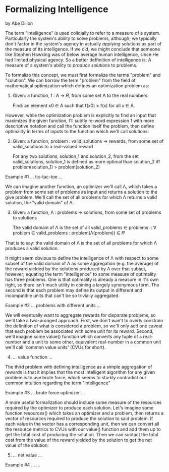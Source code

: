 # Formalizing Intelligence
by Abe Dillon

The term "intelligence" is used collqially to refer to a measure of a system. Particularly the system's ability to solve problems, although; we typically don't factor in the system's agency in actually *applying* solutions as part of the measure of its intelligence. If we did, we might conclude that someone like Stephen Hawking was of below average human intelligence, since He had limited physical agency. So a better deffinition of intelligence is: A measure of a system's ability to *produce solutions* to problems.

To formalize this concept, we must first formalize the terms "problem" and "solution". We can borrow the term "problem" from the field of mathematical optimization which defines an optimization problem as: 

1) Given: a function, f : A → 𝑅, from some set A to the real numbers

   Find: an element x0 ∈ A such that f(x0) ≥ f(x) for all x ∈ A.

However, while the optimization problem is explicitly to find an input that maximizes the given function, I'll subtly re-word expression 1 with more descriptive notation and call the function itself the problem, then define optimality in terms of inputs to the function which we'll call solutions:

2) Given: a function, problem : valid_solutions → rewards, from some set of valid_solutions to a real-valued reward

   For any two solutions, solution_1 and solution_2, from the set valid_solutions, solution_1 is defined as more optimal than solution_2 iff problem(solution_1) > problem(solution_2)

Example #1
... tic-tac-toe ...

We can imagine another function, an optimizer we'll call Λ, which takes a problem from some set of problems as input and returns a solution to the give problem. We'll call the set of all problems for which Λ returns a valid solution, the "valid domain" of Λ: 

3) Given: a function, Λ : problems → solutions, from some set of problems to solutions

   The valid domain of Λ is the set of all valid_problems ∈ problems :: ∀ problem ∈ valid_problems : problem(Λ(problem)) ∈ 𝑅

That is to say: the valid domain of Λ is the set of all problems for which Λ produces a valid solution. 

It might seem obvious to define the intelligence of Λ with respect to some subset of the valid domain of Λ as some aggregation (e.g. the average) of the reward yielded by the solutions produced by Λ over that subset, however; equating the term "intelligence" to some measure of optimality has three problems. One is that optimality is already a measure in it's own right, so there isn't much utility in coining a largely synonymous term. The second is that each problem may define its output in different and incompatible units that can't be so trivially aggregated.

Example #2
... problems with different units ...

We will eventually want to aggregate rewards for disparate problems, so we'll take a two-pronged approach. First, we don't wan't to overly constrain the definition of what is considered a problem, so we'll only add one caveat that each problem be associated with some unit for its reward. Second, we'll imagine some value() function which converts any tuple of a real-number and a unit to some other, equivalent real-number in a common unit we'll call 'common value units' (CVUs for short). 

4) ... value function ...

The third problem with defining intelligence as a simple aggregation of rewards is that it implies that the most intelligent algorithm for any given problem is to use brute force, which seems to starkly contradict our common intuition regarding the term "intelligence"

Example #3 
... brute force optimizer ...

A more useful formalization should include some measure of the resources required by the optimizer to produce each solution. Let's imagine some function resources() which takes an optimizer and a problem, then returns a vector of resources required to produce the solution to said problem. If each value in the vector has a corresponding unit, then we can convert all the resource metrics to CVUs with our value() function and add them up to get the total cost of producing the solution. Then we can subtact the total cost from the value of the reward yielded by the solution to get the net value of the solution:

5) ... net value ...

Example #4
... ...




